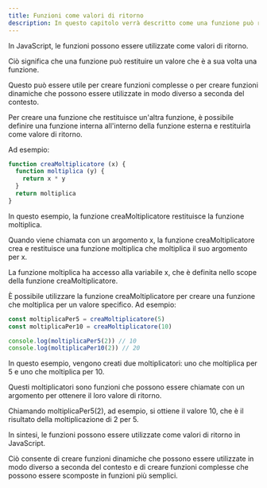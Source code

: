 ```yaml
---
title: Funzioni come valori di ritorno
description: In questo capitolo verrà descritto come una funzione può restituire un valore di ritorno in JavaScript. Verranno illustrate le modalità di definizione e di utilizzo dei valori di ritorno.
---
```


In JavaScript, le funzioni possono essere utilizzate come valori di ritorno.

Ciò significa che una funzione può restituire un valore che è a sua volta una funzione.

Questo può essere utile per creare funzioni complesse o per creare funzioni dinamiche che possono essere utilizzate in modo diverso a seconda del contesto.

Per creare una funzione che restituisce un'altra funzione, è possibile definire una funzione interna all'interno della funzione esterna e restituirla come valore di ritorno.

Ad esempio:

```js
function creaMoltiplicatore (x) {
  function moltiplica (y) {
    return x * y
  }
  return moltiplica
}
```

In questo esempio, la funzione creaMoltiplicatore restituisce la funzione moltiplica.

Quando viene chiamata con un argomento x, la funzione creaMoltiplicatore crea e restituisce una funzione moltiplica che moltiplica il suo argomento per x.

La funzione moltiplica ha accesso alla variabile x, che è definita nello scope della funzione creaMoltiplicatore.

È possibile utilizzare la funzione creaMoltiplicatore per creare una funzione che moltiplica per un valore specifico. Ad esempio:

```js
const moltiplicaPer5 = creaMoltiplicatore(5)
const moltiplicaPer10 = creaMoltiplicatore(10)

console.log(moltiplicaPer5(2)) // 10
console.log(moltiplicaPer10(2)) // 20
```

In questo esempio, vengono creati due moltiplicatori: uno che moltiplica per 5 e uno che moltiplica per 10.

Questi moltiplicatori sono funzioni che possono essere chiamate con un argomento per ottenere il loro valore di ritorno.

Chiamando moltiplicaPer5(2), ad esempio, si ottiene il valore 10, che è il risultato della moltiplicazione di 2 per 5.

In sintesi, le funzioni possono essere utilizzate come valori di ritorno in JavaScript.

Ciò consente di creare funzioni dinamiche che possono essere utilizzate in modo diverso a seconda del contesto e di creare funzioni complesse che possono essere scomposte in funzioni più semplici.
